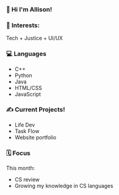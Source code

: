 ### 💌 Hi I'm Allison!
### 🌱 **Interests:**

Tech + Justice + UI/UX

### 💻 **Languages**

- C++
- Python
- Java
- HTML/CSS
- JavaScript

### ✍️ **Current Projects!**

- Life Dev
- Task Flow
- Website portfolio

### 🗓️ Focus

This month:
- CS review
- Growing my knowledge in CS languages

<!---
  ![Stats](https://github-readme-stats.vercel.app/api/top-langs/?username=allison-pham&layout=compact&theme=dark&langs_count=4)
allison-pham/allison-pham is a ✨ special ✨ repository because its `README.md` (this file) appears on your GitHub profile.
You can click the Preview link to take a look at your changes.
--->
